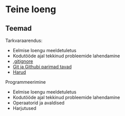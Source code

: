 # Teine loeng

## Teemad

Tarkvaraarendus:

- Eelmise loengu meeldetuletus
- Kodutööde ajal tekkinud probleemide lahendamine
- [.gitignore](../../../Subjects/Software-Development/Topics/Gitignore/README.md)
- [Git ja Githubi parimad tavad](../../../Subjects/Software-Development/Topics/Git-Best-Practices/README.md)
- [Harud]()

Programmeerimine

- Eelmise loengu meeldetuletus
- Kodutööde ajal tekkinud probleemide lahendamine
- Operaatorid ja avaldised
- Harjutused
